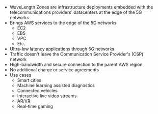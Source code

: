 - WaveLength Zones are infrastructure deployments embedded with the telecommunications providers' datacenters at the edge of the 5G networks
- Brings AWS services to the edge of the 5G networks
	- EC2
	- EBS
	- VPC
	- Etc.
- Ultra-low latency applications through 5G networks
- Traffic doesn't leave the Communication Service Provider's (CSP) network
- High-bandwidth and secure connection to the parent AWS region
- No additional charge or service agreements
- Use cases
	- Smart cities
	- Machine learning assisted diagnostics
	- Connected vehicles
	- Interactive live video streams
	- AR/VR
	- Real-time gaming